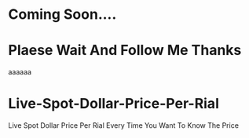 # Coming Soon....
# Plaese Wait And Follow Me Thanks
aaaaaa
# Live-Spot-Dollar-Price-Per-Rial
Live Spot  Dollar Price Per Rial Every Time You Want To Know The Price
